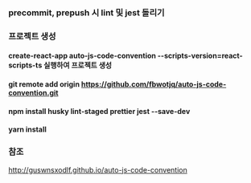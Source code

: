 
### precommit, prepush 시 lint 및 jest 돌리기 

### 프로젝트 생성 

#### create-react-app auto-js-code-convention --scripts-version=react-scripts-ts 실행하여 프로젝트 생성
#### git remote add origin https://github.com/fbwotjq/auto-js-code-convention.git
#### npm install husky lint-staged prettier jest --save-dev
#### yarn install

### 참조 
http://guswnsxodlf.github.io/auto-js-code-convention